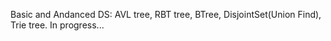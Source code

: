 Basic and Andanced DS: 
AVL tree, RBT tree, BTree, DisjointSet(Union Find), Trie tree.
  In progress...
